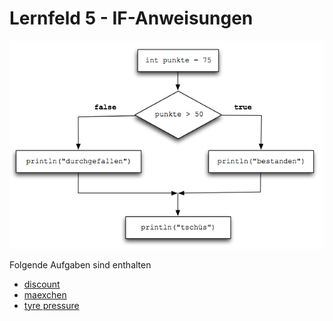 # Lernfeld 5 - IF-Anweisungen

![](./imgs/if-else.png)

Folgende Aufgaben sind enthalten
* [discount](./src/discount/task.md)
* [maexchen](./src/maexchen/task.md)
* [tyre pressure](./src/tyre_pressure/task.md)
